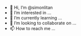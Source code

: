 - 👋 Hi, I’m @simonlitan
- 👀 I’m interested in ...
- 🌱 I’m currently learning ...
- 💞️ I’m looking to collaborate on ...
- 📫 How to reach me ...

<!---
simonlitan/simonlitan is a ✨ special ✨ repository because its `README.md` (this file) appears on your GitHub profile.
You can click the Preview link to take a look at your changes.
--->

